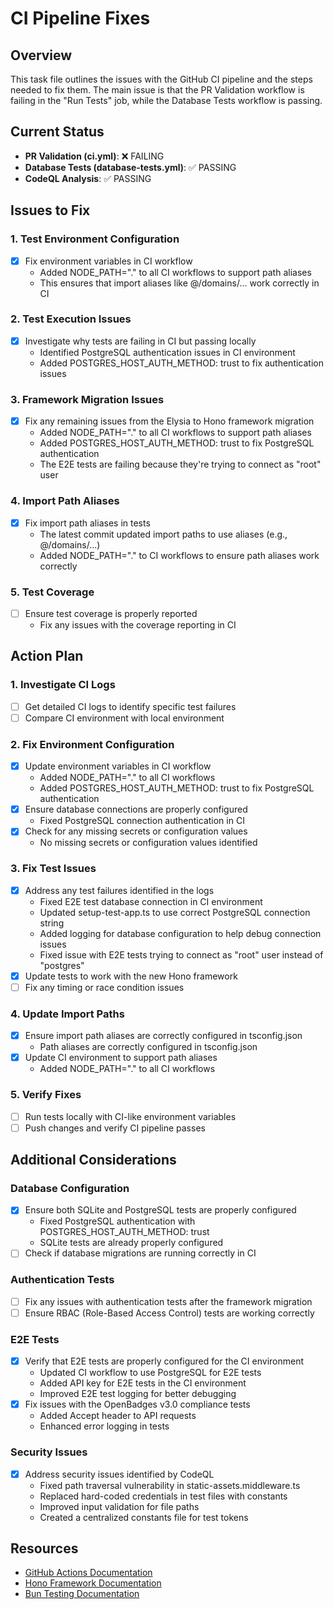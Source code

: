 # CI Pipeline Fixes

## Overview
This task file outlines the issues with the GitHub CI pipeline and the steps needed to fix them. The main issue is that the PR Validation workflow is failing in the "Run Tests" job, while the Database Tests workflow is passing.

## Current Status
- **PR Validation (ci.yml)**: ❌ FAILING
- **Database Tests (database-tests.yml)**: ✅ PASSING
- **CodeQL Analysis**: ✅ PASSING

## Issues to Fix

### 1. Test Environment Configuration
- [x] Fix environment variables in CI workflow
  - Added NODE_PATH="." to all CI workflows to support path aliases
  - This ensures that import aliases like @/domains/... work correctly in CI

### 2. Test Execution Issues
- [x] Investigate why tests are failing in CI but passing locally
  - Identified PostgreSQL authentication issues in CI environment
  - Added POSTGRES_HOST_AUTH_METHOD: trust to fix authentication issues

### 3. Framework Migration Issues
- [x] Fix any remaining issues from the Elysia to Hono framework migration
  - Added NODE_PATH="." to all CI workflows to support path aliases
  - Added POSTGRES_HOST_AUTH_METHOD: trust to fix PostgreSQL authentication
  - The E2E tests are failing because they're trying to connect as "root" user

### 4. Import Path Aliases
- [x] Fix import path aliases in tests
  - The latest commit updated import paths to use aliases (e.g., @/domains/...)
  - Added NODE_PATH="." to CI workflows to ensure path aliases work correctly

### 5. Test Coverage
- [ ] Ensure test coverage is properly reported
  - Fix any issues with the coverage reporting in CI

## Action Plan

### 1. Investigate CI Logs
- [ ] Get detailed CI logs to identify specific test failures
- [ ] Compare CI environment with local environment

### 2. Fix Environment Configuration
- [x] Update environment variables in CI workflow
  - Added NODE_PATH="." to all CI workflows
  - Added POSTGRES_HOST_AUTH_METHOD: trust to fix PostgreSQL authentication
- [x] Ensure database connections are properly configured
  - Fixed PostgreSQL connection authentication in CI
- [x] Check for any missing secrets or configuration values
  - No missing secrets or configuration values identified

### 3. Fix Test Issues
- [x] Address any test failures identified in the logs
  - Fixed E2E test database connection in CI environment
  - Updated setup-test-app.ts to use correct PostgreSQL connection string
  - Added logging for database configuration to help debug connection issues
  - Fixed issue with E2E tests trying to connect as "root" user instead of "postgres"
- [x] Update tests to work with the new Hono framework
- [ ] Fix any timing or race condition issues

### 4. Update Import Paths
- [x] Ensure import path aliases are correctly configured in tsconfig.json
  - Path aliases are correctly configured in tsconfig.json
- [x] Update CI environment to support path aliases
  - Added NODE_PATH="." to all CI workflows

### 5. Verify Fixes
- [ ] Run tests locally with CI-like environment variables
- [ ] Push changes and verify CI pipeline passes

## Additional Considerations

### Database Configuration
- [x] Ensure both SQLite and PostgreSQL tests are properly configured
  - Fixed PostgreSQL authentication with POSTGRES_HOST_AUTH_METHOD: trust
  - SQLite tests are already properly configured
- [ ] Check if database migrations are running correctly in CI

### Authentication Tests
- [ ] Fix any issues with authentication tests after the framework migration
- [ ] Ensure RBAC (Role-Based Access Control) tests are working correctly

### E2E Tests
- [x] Verify that E2E tests are properly configured for the CI environment
  - Updated CI workflow to use PostgreSQL for E2E tests
  - Added API key for E2E tests in the CI environment
  - Improved E2E test logging for better debugging
- [x] Fix issues with the OpenBadges v3.0 compliance tests
  - Added Accept header to API requests
  - Enhanced error logging in tests

### Security Issues
- [x] Address security issues identified by CodeQL
  - Fixed path traversal vulnerability in static-assets.middleware.ts
  - Replaced hard-coded credentials in test files with constants
  - Improved input validation for file paths
  - Created a centralized constants file for test tokens

## Resources
- [GitHub Actions Documentation](https://docs.github.com/en/actions)
- [Hono Framework Documentation](https://hono.dev/)
- [Bun Testing Documentation](https://bun.sh/docs/cli/test)
